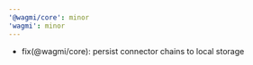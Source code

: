 ```yaml
---
'@wagmi/core': minor
'wagmi': minor
---
```


- fix(@wagmi/core): persist connector chains to local storage
